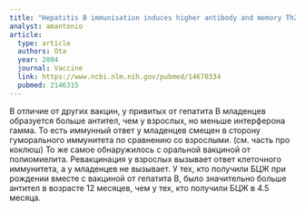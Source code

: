 ```yaml
---
title: "Hepatitis B immunisation induces higher antibody and memory Th2 responses in new-borns than in adults"
analyst: amantonio
article:
  type: article
  authors: Ota
  year: 2004
  journal: Vaccine
  link: https://www.ncbi.nlm.nih.gov/pubmed/14670334
  pubmed: 2146315
---
```


В отличие от других вакцин, у привитых от гепатита В младенцев образуется больше антител, чем у взрослых, но меньше интерферона гамма. То есть иммунный ответ у младенцев смещен в сторону гуморального иммунитета по сравнению со взрослыми. (см. часть про коклюш) То же самое обнаружилось с оральной вакциной от полиомиелита.
Ревакцинация у взрослых вызывает ответ клеточного иммунитета, а у младенцев не вызывает.
У тех, кто получили БЦЖ при рождении вместе с вакциной от гепатита В, было значительно больше антител в возрасте 12 месяцев, чем у тех, кто получили БЦЖ в 4.5 месяца.
